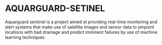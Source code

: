 # AQUARGUARD-SETINEL
Aquarguard sentinel is a project aimed at providing real-time monitoring and alert systems that make use of satellite images and sensor data to pinpoint locations with bad drainage and predict imminent failures by use of machine learning techniques 
